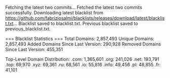 Fetching the latest two commits...
Fetched the latest two commits successfully.
Downloading latest blacklist from https://github.com/fabriziosalmi/blacklists/releases/download/latest/blacklist.txt...
Blacklist saved to blacklist.txt.
Previous blacklist saved to previous_blacklist.txt.

=== Blacklist Statistics ===
Total Domains: 2,857,493
Unique Domains: 2,857,493
Added Domains Since Last Version: 290,928
Removed Domains Since Last Version: 455,351

Top-Level Domain Distribution:
  .com: 1,365,601
  .org: 241,026
  .net: 193,791
  .top: 69,970
  .xyz: 69,361
  .ru: 68,561
  .io: 55,816
  .info: 49,456
  .pl: 48,855
  .fr: 41,101
